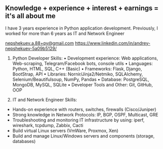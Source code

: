 Knowledge + experience + interest + earnings = it's all about me
----
I have 3 years experience in Python application development.
Previously, I worked for more than 6 years as IT and Network Engineer

nepshekuev.a.88+py@gmail.com
https://www.linkedin.com/in/andrey-nepshekuev-5a09b5129/

1) Python Developer Skills:
• Development experience: Web applications, Web-scraping, Telegram/Facebook bots, console utils
• Languages: Python, HTML, SQL, C++ (Basic)
• Frameworks: Flask, Django, BootStrap, API
• Libraries: Nornir/Jinja2/Netmiko, SQLAlchemy, Selenium/Beautifulsoup, NumPy, Pandas
• Database: PostgreSQL, MongoDB, MySQL, SQLite
• Developer Tools and Other: Git, GitHub, OOP

2) IT and Network Engineer Skills:
- Hands-on experience with routers, switches, firewalls (Cisco/Juniper)
- Strong knowledge in Network Protocols: IP, BGP, OSPF, Multicast, GRE
- Troubleshooting and monitoring IT infrastructure by using: iperf, wireshark, tcpdump, Zabbix, Cacti
- Build virtual Linux servers (VmWare, Proxmox, Xen)
- Build and manage Linux/Windows servers and components (storage, databases) 
<!---
bbossankimster/bbossankimster is a ✨ special ✨ repository because its `README.md` (this file) appears on your GitHub profile.
You can click the Preview link to take a look at your changes.
--->
